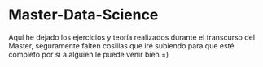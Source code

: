 # Master-Data-Science

Aquí he dejado los ejercicios y teoría realizados durante el transcurso del Master, seguramente falten cosillas que iré subiendo para que esté completo por si a alguien le puede venir bien =)
